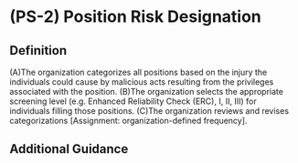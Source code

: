 
# (PS-2) Position Risk Designation

## Definition

(A)The organization categorizes all positions based on the injury the individuals could cause by malicious acts resulting from the privileges associated with the position.
(B)The organization selects the appropriate screening level (e.g. Enhanced Reliability Check (ERC), I, II, III) for individuals filling those positions.
(C)The organization reviews and revises categorizations [Assignment: organization-defined frequency].

## Additional Guidance


